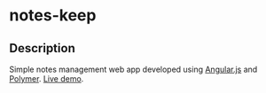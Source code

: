 notes-keep
=======

Description
----------------
Simple notes management web app developed using [Angular.js](http://www.angularjs.org) and [Polymer](http://polymer-project.org). [Live demo](http://notes-helper.herokuapp.com).

